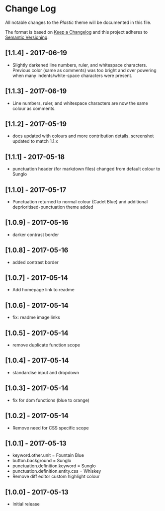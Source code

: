 # Change Log
All notable changes to the _Plastic_ theme will be documented in this file.

The format is based on [Keep a Changelog](http://keepachangelog.com/) and this project adheres to [Semantic Versioning](http://semver.org/).

## [1.1.4] - 2017-06-19
- Slightly darkened line numbers, ruler, and whitespace characters. Previous color (same as comments) was too bright and over powering when many indents/white-space characters were present.

## [1.1.3] - 2017-06-19
- Line numbers, ruler, and whitespace characters are now the same colour as comments.

## [1.1.2] - 2017-05-19
- docs updated with colours and more contribution details. screenshot updated to match 1.1.x

## [1.1.1] - 2017-05-18
- punctuation header (for markdown files) changed from default colour to Sunglo

## [1.1.0] - 2017-05-17
- Punctuation returned to normal colour (Cadet Blue) and additional deprioritised-punctuation theme added

## [1.0.9] - 2017-05-16
- darker contrast border

## [1.0.8] - 2017-05-16
- added contrast border

## [1.0.7] - 2017-05-14
- Add homepage link to readme

## [1.0.6] - 2017-05-14
- fix: readme image links

## [1.0.5] - 2017-05-14
- remove duplicate function scope

## [1.0.4] - 2017-05-14
- standardise input and dropdown

## [1.0.3] - 2017-05-14
- fix for dom functions (blue to orange)

## [1.0.2] - 2017-05-14
- Remove need for CSS specific scope

## [1.0.1] - 2017-05-13
- keyword.other.unit = Fountain Blue
- button.background = Sunglo
- punctuation.definition.keyword = Sunglo
- punctuation.definition.entity.css = Whiskey
- Remove diff editor custom highlight colour

## [1.0.0] - 2017-05-13
- Initial release
